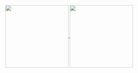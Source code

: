<a href="https://github.com/riivx">
  <img height=200 align="center" src="https://stats-gamma-gold.vercel.app//api?username=riivx&layout=compact&langs_count=8&card_width=320" />
</a>
<a href="https://github.com/riivx">
  <img height=200 align="center" src="https://stats-gamma-gold.vercel.app//api/top-langs?username=riivx&layout=compact&langs_count=8&card_width=320" />
</a>
